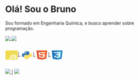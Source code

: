 ## <h1>Olá! Sou o Bruno</h1>

<p>
  Sou formado em Engenharia Química, e busco aprender sobre programação.
</p>

<div>
  <a href ="https://github.com/brunojonas1">
  <img height="180em" align="center" src="https://github-readme-stats.vercel.app/api?username=brunojonas1&show_icons=true&theme=dracula&include_all_commit=true&count"/>
  <img height="180em" align="center" src="https://github-readme-stats.vercel.app/api/top-langs/?username=brunojonas1&hide_progress=true&theme=dracula"/>
</div>
    
##
    
<div>
  <img align="center" alt="JS" height="30" width="40" src="https://raw.githubusercontent.com/devicons/devicon/master/icons/javascript/javascript-plain.svg">|
  <img align="center" alt="Phyton" height="30" width="40" src="https://raw.githubusercontent.com/devicons/devicon/master/icons/python/python-original.svg">|
  <img align="center" alt="HTML" height="30" width="40" src="https://raw.githubusercontent.com/devicons/devicon/master/icons/html5/html5-original.svg">|
  <img align="center" alt="CSS" height="30" width="40" src="https://raw.githubusercontent.com/devicons/devicon/master/icons/css3/css3-original.svg">
</div>

##

<div>
  <a href= "mailto:brunochemiria@gmail.com"><img src="https://img.shields.io/badge/Gmail-D14836?style=for-the-badge&logo=gmail&logoColor=white" target="_blank"> </a>|
  <a href="https://www.linkedin.com/in/bruno-jmoreira/" target="_blank"><img src="https://img.shields.io/badge/-LinkedIn-%230077B5?style=for-the-badge&logo=linkedin&logoColor=white" target="_blank"></a> 
</div>




